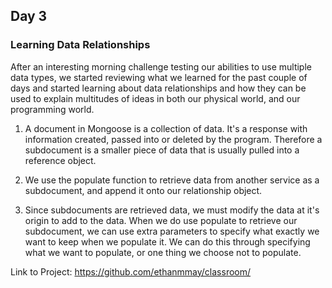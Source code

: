 ## Day 3

### Learning Data Relationships

After an interesting morning challenge testing our abilities to use multiple data types, we started reviewing what we learned for the past couple of days and started learning about data relationships and how they can be used to explain multitudes of ideas in both our physical world, and our programming world.

1. A document in Mongoose is a collection of data. It's a response with information created, passed into or deleted by the program. Therefore a subdocument is a smaller piece of data that is usually pulled into a reference object. 

2. We use the populate function to retrieve data from another service as a subdocument, and append it onto our relationship object.

3. Since subdocuments are retrieved data, we must modify the data at it's origin to add to the data. When we do use populate to retrieve our subdocument, we can use extra parameters to specify what exactly we want to keep when we populate it. We can do this through specifying what we want to populate, or one thing we choose not to populate.

Link to Project: https://github.com/ethanmmay/classroom/